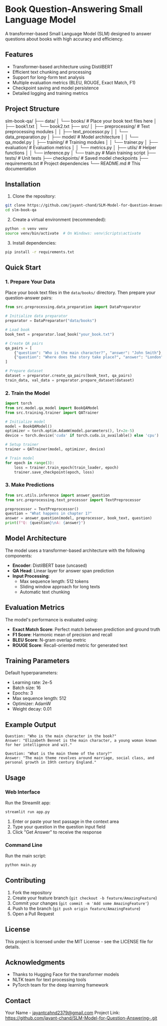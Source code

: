 # Book Question-Answering Small Language Model

A transformer-based Small Language Model (SLM) designed to answer questions about books with high accuracy and efficiency.

## Features

- Transformer-based architecture using DistilBERT
- Efficient text chunking and processing
- Support for long-form text analysis
- Multiple evaluation metrics (BLEU, ROUGE, Exact Match, F1)
- Checkpoint saving and model persistence
- Detailed logging and training metrics

## Project Structure

slm-book-qa/
├── data/
│   └── books/         # Place your book text files here
│       ├── book1.txt
│       └── book2.txt
├── src/
│   ├── preprocessing/ # Text preprocessing modules
│   │   ├── text_processor.py
│   │   └── data_preparation.py
│   ├── model/        # Model architecture
│   │   └── qa_model.py
│   ├── training/     # Training modules
│   │   └── trainer.py
│   ├── evaluation/   # Evaluation metrics
│   │   └── metrics.py
│   ├── utils/        # Helper functions
│   │   └── inference.py
│   └── train.py      # Main training script
├── tests/            # Unit tests
├── checkpoints/      # Saved model checkpoints
├── requirements.txt  # Project dependencies
└── README.md        # This documentation

## Installation

1. Clone the repository:
```bash
git clone https://github.com/jayant-chand/SLM-Model-for-Question-Answering-.git
cd slm-book-qa

```

2. Create a virtual environment (recommended):
```bash
python -m venv venv
source venv/bin/activate  # On Windows: venv\Scripts\activate
```

3. Install dependencies:
```bash
pip install -r requirements.txt
```

## Quick Start

### 1. Prepare Your Data

Place your book text files in the `data/books/` directory. Then prepare your question-answer pairs:

```python
from src.preprocessing.data_preparation import DataPreparator

# Initialize data preparator
preparator = DataPreparator("data/books")

# Load book
book_text = preparator.load_book("your_book.txt")

# Create QA pairs
qa_pairs = [
    {"question": "Who is the main character?", "answer": "John Smith"},
    {"question": "Where does the story take place?", "answer": "London"}
]

# Prepare dataset
dataset = preparator.create_qa_pairs(book_text, qa_pairs)
train_data, val_data = preparator.prepare_dataset(dataset)
```

### 2. Train the Model

```python
import torch
from src.model.qa_model import BookQAModel
from src.training.trainer import QATrainer

# Initialize model
model = BookQAModel()
optimizer = torch.optim.AdamW(model.parameters(), lr=2e-5)
device = torch.device('cuda' if torch.cuda.is_available() else 'cpu')

# Setup trainer
trainer = QATrainer(model, optimizer, device)

# Train model
for epoch in range(3):
    loss = trainer.train_epoch(train_loader, epoch)
    trainer.save_checkpoint(epoch, loss)
```

### 3. Make Predictions

```python
from src.utils.inference import answer_question
from src.preprocessing.text_processor import TextPreprocessor

preprocessor = TextPreprocessor()
question = "What happens in chapter 1?"
answer = answer_question(model, preprocessor, book_text, question)
print(f"Q: {question}\nA: {answer}")
```

## Model Architecture

The model uses a transformer-based architecture with the following components:

- **Encoder**: DistilBERT base (uncased)
- **QA Head**: Linear layer for answer span prediction
- **Input Processing**: 
  - Max sequence length: 512 tokens
  - Sliding window approach for long texts
  - Automatic text chunking

## Evaluation Metrics

The model's performance is evaluated using:

- **Exact Match Score**: Perfect match between prediction and ground truth
- **F1 Score**: Harmonic mean of precision and recall
- **BLEU Score**: N-gram overlap metric
- **ROUGE Score**: Recall-oriented metric for generated text

## Training Parameters

Default hyperparameters:

- Learning rate: 2e-5
- Batch size: 16
- Epochs: 3
- Max sequence length: 512
- Optimizer: AdamW
- Weight decay: 0.01

## Example Output

```
Question: "Who is the main character in the book?"
Answer: "Elizabeth Bennet is the main character, a young woman known for her intelligence and wit."

Question: "What is the main theme of the story?"
Answer: "The main theme revolves around marriage, social class, and personal growth in 19th century England."
```

## Usage

### Web Interface

Run the Streamlit app:
```bash
streamlit run app.py
```

1. Enter or paste your text passage in the context area
2. Type your question in the question input field
3. Click "Get Answer" to receive the response

### Command Line

Run the main script:
```bash
python main.py
```

## Contributing

1. Fork the repository
2. Create your feature branch (`git checkout -b feature/AmazingFeature`)
3. Commit your changes (`git commit -m 'Add some AmazingFeature'`)
4. Push to the branch (`git push origin feature/AmazingFeature`)
5. Open a Pull Request

## License

This project is licensed under the MIT License - see the LICENSE file for details.

## Acknowledgments

- Thanks to Hugging Face for the transformer models
- NLTK team for text processing tools
- PyTorch team for the deep learning framework

## Contact

Your Name - jayantcahnd2379@gmail.com
Project Link: https://github.com/jayant-chand/SLM-Model-for-Question-Answering-.git

